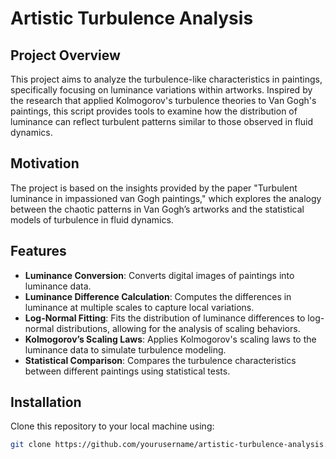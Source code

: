 # Artistic Turbulence Analysis

## Project Overview
This project aims to analyze the turbulence-like characteristics in paintings, specifically focusing on luminance variations within artworks. Inspired by the research that applied Kolmogorov's turbulence theories to Van Gogh's paintings, this script provides tools to examine how the distribution of luminance can reflect turbulent patterns similar to those observed in fluid dynamics.

## Motivation
The project is based on the insights provided by the paper "Turbulent luminance in impassioned van Gogh paintings," which explores the analogy between the chaotic patterns in Van Gogh’s artworks and the statistical models of turbulence in fluid dynamics.

## Features
- **Luminance Conversion**: Converts digital images of paintings into luminance data.
- **Luminance Difference Calculation**: Computes the differences in luminance at multiple scales to capture local variations.
- **Log-Normal Fitting**: Fits the distribution of luminance differences to log-normal distributions, allowing for the analysis of scaling behaviors.
- **Kolmogorov’s Scaling Laws**: Applies Kolmogorov's scaling laws to the luminance data to simulate turbulence modeling.
- **Statistical Comparison**: Compares the turbulence characteristics between different paintings using statistical tests.

## Installation
Clone this repository to your local machine using:
```bash
git clone https://github.com/yourusername/artistic-turbulence-analysis.git
